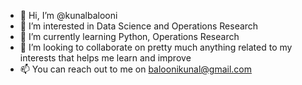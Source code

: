 - 👋 Hi, I’m @kunalbalooni
- 👀 I’m interested in Data Science and Operations Research
- 🌱 I’m currently learning Python, Operations Research
- 💞️ I’m looking to collaborate on pretty much anything related to my interests that helps me learn and improve
- 📫 You can reach out to me on baloonikunal@gmail.com

<!---
kunalbalooni/kunalbalooni is a ✨ special ✨ repository because its `README.md` (this file) appears on your GitHub profile.
You can click the Preview link to take a look at your changes.
--->
